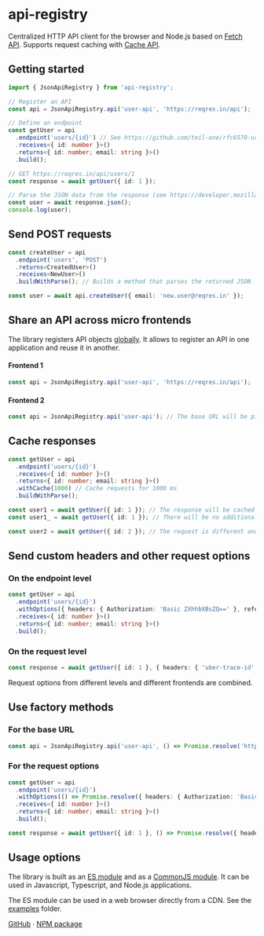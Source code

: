 # api-registry

Centralized HTTP API client for the browser and Node.js based on [Fetch API](https://developer.mozilla.org/en-US/docs/Web/API/Fetch).
Supports request caching with [Cache API](https://developer.mozilla.org/en-US/docs/Web/API/Cache).

## Getting started

```typescript
import { JsonApiRegistry } from 'api-registry';

// Register an API
const api = JsonApiRegistry.api('user-api', 'https://reqres.in/api');

// Define an endpoint
const getUser = api
  .endpoint('users/{id}') // See https://github.com/teil-one/rfc6570-uri-template for supported templates
  .receives<{ id: number }>()
  .returns<{ id: number; email: string }>()
  .build();

// GET https://reqres.in/api/users/1
const response = await getUser({ id: 1 });

// Parse the JSON data from the response (see https://developer.mozilla.org/en-US/docs/Web/API/Response)
const user = await response.json();
console.log(user);
```

## Send POST requests
```typescript
const createUser = api
  .endpoint('users', 'POST')
  .returns<CreatedUser>()
  .receives<NewUser>()
  .buildWithParse(); // Builds a method that parses the returned JSON

const user = await api.createUser({ email: 'new.user@reqres.in' });
```

## Share an API across micro frontends

The library registers API objects [globally](https://developer.mozilla.org/en-US/docs/Glossary/Global_object). It allows to register an API in one application and reuse it in another.

#### Frontend 1

```typescript
const api = JsonApiRegistry.api('user-api', 'https://reqres.in/api');
```

#### Frontend 2

```typescript
const api = JsonApiRegistry.api('user-api'); // The base URL will be picked up from the already registered API
```

## Cache responses

```typescript
const getUser = api
  .endpoint('users/{id}')
  .receives<{ id: number }>()
  .returns<{ id: number; email: string }>()
  .withCache(1000) // Cache requests for 1000 ms
  .buildWithParse();

const user1 = await getUser({ id: 1 }); // The response will be cached for 1 second
const user1_ = await getUser({ id: 1 }); // There will be no additional HTTP request. The data will be read from the cache

const user2 = await getUser({ id: 2 }); // The request is different and the HTTP response will be cached for 1 second
```

## Send custom headers and other request options

### On the endpoint level

```typescript
const getUser = api
  .endpoint('users/{id}')
  .withOptions({ headers: { Authorization: 'Basic ZXhhbXBsZQ==' }, referrer: 'http://foo.bar/' }) // See all options at https://developer.mozilla.org/en-US/docs/Web/API/Request
  .receives<{ id: number }>()
  .returns<{ id: number; email: string }>()
  .build();
```

### On the request level

```typescript
const response = await getUser({ id: 1 }, { headers: { 'uber-trace-id': '00000000000000009c54cc5904914703:cf0f9dbcc295b86c:0:1' }});
```

Request options from different levels and different frontends are combined.

## Use factory methods

### For the base URL

```typescript
const api = JsonApiRegistry.api('user-api', () => Promise.resolve('https://reqres.in/api'));
```

### For the request options

```typescript
const getUser = api
  .endpoint('users/{id}')
  .withOptions(() => Promise.resolve({ headers: { Authorization: 'Basic ZXhhbXBsZQ==' }}))
  .receives<{ id: number }>()
  .returns<{ id: number; email: string }>()
  .build();

const response = await getUser({ id: 1 }, () => Promise.resolve({ headers: { 'uber-trace-id': '00000000000000009c54cc5904914703:cf0f9dbcc295b86c:0:1' }}));
```

## Usage options

The library is built as an [ES module](https://developer.mozilla.org/en-US/docs/Web/JavaScript/Guide/Modules) and as a [CommonJS module](https://nodejs.org/api/modules.html). It can be used in Javascript, Typescript, and Node.js applications.

The ES module can be used in a web browser directly from a CDN. See the [examples](examples/) folder.

[GitHub](https://github.com/teil-one/api-registry) · [NPM package](https://www.npmjs.com/package/api-registry)
